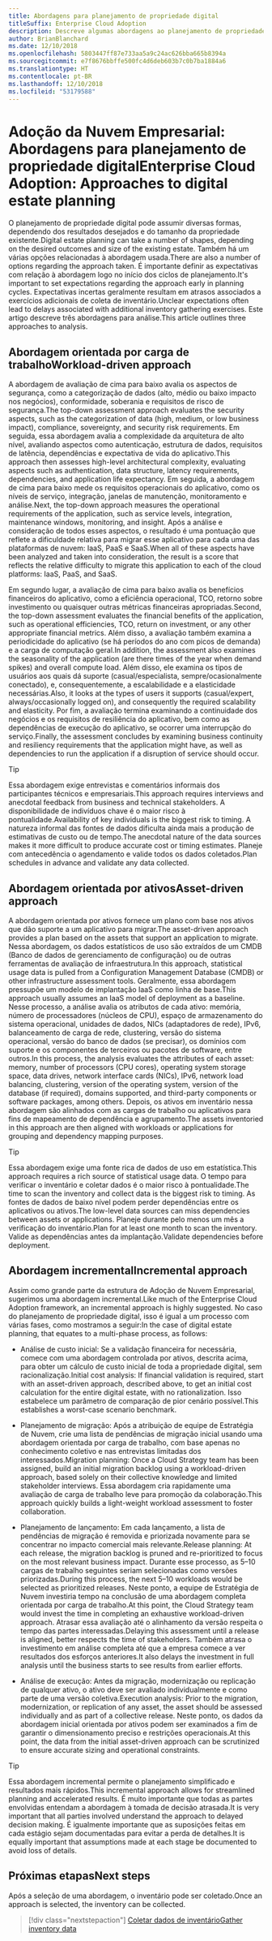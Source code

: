 ```yaml
---
title: Abordagens para planejamento de propriedade digital
titleSuffix: Enterprise Cloud Adoption
description: Descreve algumas abordagens ao planejamento de propriedade digital
author: BrianBlanchard
ms.date: 12/10/2018
ms.openlocfilehash: 5803447ff87e733aa5a9c24ac626bba665b8394a
ms.sourcegitcommit: e7f8676bbffe500fc4d6deb603b7c0b7ba1884a6
ms.translationtype: HT
ms.contentlocale: pt-BR
ms.lasthandoff: 12/10/2018
ms.locfileid: "53179588"
---
```

# <a name="enterprise-cloud-adoption-approaches-to-digital-estate-planning"></a><span data-ttu-id="0c07e-103">Adoção da Nuvem Empresarial: Abordagens para planejamento de propriedade digital</span><span class="sxs-lookup"><span data-stu-id="0c07e-103">Enterprise Cloud Adoption: Approaches to digital estate planning</span></span>

<span data-ttu-id="0c07e-104">O planejamento de propriedade digital pode assumir diversas formas, dependendo dos resultados desejados e do tamanho da propriedade existente.</span><span class="sxs-lookup"><span data-stu-id="0c07e-104">Digital estate planning can take a number of shapes, depending on the desired outcomes and size of the existing estate.</span></span> <span data-ttu-id="0c07e-105">Também há um várias opções relacionadas à abordagem usada.</span><span class="sxs-lookup"><span data-stu-id="0c07e-105">There are also a number of options regarding the approach taken.</span></span> <span data-ttu-id="0c07e-106">É importante definir as expectativas com relação à abordagem logo no início dos ciclos de planejamento.</span><span class="sxs-lookup"><span data-stu-id="0c07e-106">It's important to set expectations regarding the approach early in planning cycles.</span></span> <span data-ttu-id="0c07e-107">Expectativas incertas geralmente resultam em atrasos associados a exercícios adicionais de coleta de inventário.</span><span class="sxs-lookup"><span data-stu-id="0c07e-107">Unclear expectations often lead to delays associated with additional inventory gathering exercises.</span></span> <span data-ttu-id="0c07e-108">Este artigo descreve três abordagens para análise.</span><span class="sxs-lookup"><span data-stu-id="0c07e-108">This article outlines three approaches to analysis.</span></span>

## <a name="workload-driven-approach"></a><span data-ttu-id="0c07e-109">Abordagem orientada por carga de trabalho</span><span class="sxs-lookup"><span data-stu-id="0c07e-109">Workload-driven approach</span></span>

<span data-ttu-id="0c07e-110">A abordagem de avaliação de cima para baixo avalia os aspectos de segurança, como a categorização de dados (alto, médio ou baixo impacto nos negócios), conformidade, soberania e requisitos de risco de segurança.</span><span class="sxs-lookup"><span data-stu-id="0c07e-110">The top-down assessment approach evaluates the security aspects, such as the categorization of data (high, medium, or low business impact), compliance, sovereignty, and security risk requirements.</span></span> <span data-ttu-id="0c07e-111">Em seguida, essa abordagem avalia a complexidade da arquitetura de alto nível, avaliando aspectos como autenticação, estrutura de dados, requisitos de latência, dependências e expectativa de vida do aplicativo.</span><span class="sxs-lookup"><span data-stu-id="0c07e-111">This approach then assesses high-level architectural complexity, evaluating aspects such as authentication, data structure, latency requirements, dependencies, and application life expectancy.</span></span> <span data-ttu-id="0c07e-112">Em seguida, a abordagem de cima para baixo mede os requisitos operacionais do aplicativo, como os níveis de serviço, integração, janelas de manutenção, monitoramento e análise.</span><span class="sxs-lookup"><span data-stu-id="0c07e-112">Next, the top-down approach measures the operational requirements of the application, such as service levels, integration, maintenance windows, monitoring, and insight.</span></span> <span data-ttu-id="0c07e-113">Após a análise e consideração de todos esses aspectos, o resultado é uma pontuação que reflete a dificuldade relativa para migrar esse aplicativo para cada uma das plataformas de nuvem: IaaS, PaaS e SaaS.</span><span class="sxs-lookup"><span data-stu-id="0c07e-113">When all of these aspects have been analyzed and taken into consideration, the result is a score that reflects the relative difficulty to migrate this application to each of the cloud platforms: IaaS, PaaS, and SaaS.</span></span>

<span data-ttu-id="0c07e-114">Em segundo lugar, a avaliação de cima para baixo avalia os benefícios financeiros do aplicativo, como a eficiência operacional, TCO, retorno sobre investimento ou quaisquer outras métricas financeiras apropriadas.</span><span class="sxs-lookup"><span data-stu-id="0c07e-114">Second, the top-down assessment evaluates the financial benefits of the application, such as operational efficiencies, TCO, return on investment, or any other appropriate financial metrics.</span></span> <span data-ttu-id="0c07e-115">Além disso, a avaliação também examina a periodicidade do aplicativo (se há períodos do ano com picos de demanda) e a carga de computação geral.</span><span class="sxs-lookup"><span data-stu-id="0c07e-115">In addition, the assessment also examines the seasonality of the application (are there times of the year when demand spikes) and overall compute load.</span></span> <span data-ttu-id="0c07e-116">Além disso, ele examina os tipos de usuários aos quais dá suporte (casual/especialista, sempre/ocasionalmente conectado), e, consequentemente, a escalabilidade e a elasticidade necessárias.</span><span class="sxs-lookup"><span data-stu-id="0c07e-116">Also, it looks at the types of users it supports (casual/expert, always/occasionally logged on), and consequently the required scalability and elasticity.</span></span> <span data-ttu-id="0c07e-117">Por fim, a avaliação termina examinando a continuidade dos negócios e os requisitos de resiliência do aplicativo, bem como as dependências de execução do aplicativo, se ocorrer uma interrupção do serviço.</span><span class="sxs-lookup"><span data-stu-id="0c07e-117">Finally, the assessment concludes by examining business continuity and resiliency requirements that the application might have, as well as dependencies to run the application if a disruption of service should occur.</span></span>

> [!TIP]
> <span data-ttu-id="0c07e-118">Essa abordagem exige entrevistas e comentários informais dos participantes técnicos e empresariais.</span><span class="sxs-lookup"><span data-stu-id="0c07e-118">This approach requires interviews and anecdotal feedback from business and technical stakeholders.</span></span> <span data-ttu-id="0c07e-119">A disponibilidade de indivíduos chave é o maior risco à pontualidade.</span><span class="sxs-lookup"><span data-stu-id="0c07e-119">Availability of key individuals is the biggest risk to timing.</span></span> <span data-ttu-id="0c07e-120">A natureza informal das fontes de dados dificulta ainda mais a produção de estimativas de custo ou de tempo.</span><span class="sxs-lookup"><span data-stu-id="0c07e-120">The anecdotal nature of the data sources makes it more difficult to produce accurate cost or timing estimates.</span></span> <span data-ttu-id="0c07e-121">Planeje com antecedência o agendamento e valide todos os dados coletados.</span><span class="sxs-lookup"><span data-stu-id="0c07e-121">Plan schedules in advance and validate any data collected.</span></span>

## <a name="asset-driven-approach"></a><span data-ttu-id="0c07e-122">Abordagem orientada por ativos</span><span class="sxs-lookup"><span data-stu-id="0c07e-122">Asset-driven approach</span></span>

<span data-ttu-id="0c07e-123">A abordagem orientada por ativos fornece um plano com base nos ativos que dão suporte a um aplicativo para migrar.</span><span class="sxs-lookup"><span data-stu-id="0c07e-123">The asset-driven approach provides a plan based on the assets that support an application to migrate.</span></span> <span data-ttu-id="0c07e-124">Nessa abordagem, os dados estatísticos de uso são extraídos de um CMDB (Banco de dados de gerenciamento de configuração) ou de outras ferramentas de avaliação de infraestrutura.</span><span class="sxs-lookup"><span data-stu-id="0c07e-124">In this approach, statistical usage data is pulled from a Configuration Management Database (CMDB) or other infrastructure assessment tools.</span></span> <span data-ttu-id="0c07e-125">Geralmente, essa abordagem pressupõe um modelo de implantação IaaS como linha de base.</span><span class="sxs-lookup"><span data-stu-id="0c07e-125">This approach usually assumes an IaaS model of deployment as a baseline.</span></span> <span data-ttu-id="0c07e-126">Nesse processo, a análise avalia os atributos de cada ativo: memória, número de processadores (núcleos de CPU), espaço de armazenamento do sistema operacional, unidades de dados, NICs (adaptadores de rede), IPv6, balanceamento de carga de rede, clustering, versão do sistema operacional, versão do banco de dados (se precisar), os domínios com suporte e os componentes de terceiros ou pacotes de software, entre outros.</span><span class="sxs-lookup"><span data-stu-id="0c07e-126">In this process, the analysis evaluates the attributes of each asset: memory, number of processors (CPU cores), operating system storage space, data drives, network interface cards (NICs), IPv6, network load balancing, clustering, version of the operating system, version of the database (if required), domains supported, and third-party components or software packages, among others.</span></span> <span data-ttu-id="0c07e-127">Depois, os ativos em inventário nessa abordagem são alinhados com as cargas de trabalho ou aplicativos para fins de mapeamento de dependência e agrupamento.</span><span class="sxs-lookup"><span data-stu-id="0c07e-127">The assets inventoried in this approach are then aligned with workloads or applications for grouping and dependency mapping purposes.</span></span>

> [!TIP]
> <span data-ttu-id="0c07e-128">Essa abordagem exige uma fonte rica de dados de uso em estatística.</span><span class="sxs-lookup"><span data-stu-id="0c07e-128">This approach requires a rich source of statistical usage data.</span></span> <span data-ttu-id="0c07e-129">O tempo para verificar o inventário e coletar dados é o maior risco à pontualidade.</span><span class="sxs-lookup"><span data-stu-id="0c07e-129">The time to scan the inventory and collect data is the biggest risk to timing.</span></span> <span data-ttu-id="0c07e-130">As fontes de dados de baixo nível podem perder dependências entre os aplicativos ou ativos.</span><span class="sxs-lookup"><span data-stu-id="0c07e-130">The low-level data sources can miss dependencies between assets or applications.</span></span> <span data-ttu-id="0c07e-131">Planeje durante pelo menos um mês a verificação do inventário.</span><span class="sxs-lookup"><span data-stu-id="0c07e-131">Plan for at least one month to scan the inventory.</span></span> <span data-ttu-id="0c07e-132">Valide as dependências antes da implantação.</span><span class="sxs-lookup"><span data-stu-id="0c07e-132">Validate dependencies before deployment.</span></span>

## <a name="incremental-approach"></a><span data-ttu-id="0c07e-133">Abordagem incremental</span><span class="sxs-lookup"><span data-stu-id="0c07e-133">Incremental approach</span></span>

<span data-ttu-id="0c07e-134">Assim como grande parte da estrutura de Adoção de Nuvem Empresarial, sugerimos uma abordagem incremental.</span><span class="sxs-lookup"><span data-stu-id="0c07e-134">Like much of the Enterprise Cloud Adoption framework, an incremental approach is highly suggested.</span></span> <span data-ttu-id="0c07e-135">No caso do planejamento de propriedade digital, isso é igual a um processo com várias fases, como mostramos a seguir:</span><span class="sxs-lookup"><span data-stu-id="0c07e-135">In the case of digital estate planning, that equates to a multi-phase process, as follows:</span></span>

- <span data-ttu-id="0c07e-136">Análise de custo inicial: Se a validação financeira for necessária, comece com uma abordagem controlada por ativos, descrita acima, para obter um cálculo de custo inicial de toda a propriedade digital, sem racionalização.</span><span class="sxs-lookup"><span data-stu-id="0c07e-136">Initial cost analysis: If financial validation is required, start with an asset-driven approach, described above, to get an initial cost calculation for the entire digital estate, with no rationalization.</span></span> <span data-ttu-id="0c07e-137">Isso estabelece um parâmetro de comparação de pior cenário possível.</span><span class="sxs-lookup"><span data-stu-id="0c07e-137">This establishes a worst-case scenario benchmark.</span></span>

- <span data-ttu-id="0c07e-138">Planejamento de migração: Após a atribuição de equipe de Estratégia de Nuvem, crie uma lista de pendências de migração inicial usando uma abordagem orientada por carga de trabalho, com base apenas no conhecimento coletivo e nas entrevistas limitadas dos interessados.</span><span class="sxs-lookup"><span data-stu-id="0c07e-138">Migration planning: Once a Cloud Strategy team has been assigned, build an initial migration backlog using a workload-driven approach, based solely on their collective knowledge and limited stakeholder interviews.</span></span> <span data-ttu-id="0c07e-139">Essa abordagem cria rapidamente uma avaliação de carga de trabalho leve para promoção da colaboração.</span><span class="sxs-lookup"><span data-stu-id="0c07e-139">This approach quickly builds a light-weight workload assessment to foster collaboration.</span></span>

- <span data-ttu-id="0c07e-140">Planejamento de lançamento: Em cada lançamento, a lista de pendências de migração é removida e priorizada novamente para se concentrar no impacto comercial mais relevante.</span><span class="sxs-lookup"><span data-stu-id="0c07e-140">Release planning: At each release, the migration backlog is pruned and re-prioritized to focus on the most relevant business impact.</span></span> <span data-ttu-id="0c07e-141">Durante esse processo, as 5&ndash;10 cargas de trabalho seguintes seriam selecionadas como versões priorizadas.</span><span class="sxs-lookup"><span data-stu-id="0c07e-141">During this process, the next 5&ndash;10 workloads would be selected as prioritized releases.</span></span> <span data-ttu-id="0c07e-142">Neste ponto, a equipe de Estratégia de Nuvem investiria tempo na conclusão de uma abordagem completa orientada por carga de trabalho.</span><span class="sxs-lookup"><span data-stu-id="0c07e-142">At this point, the Cloud Strategy team would invest the time in completing an exhaustive workload-driven approach.</span></span> <span data-ttu-id="0c07e-143">Atrasar essa avaliação até o alinhamento da versão respeita o tempo das partes interessadas.</span><span class="sxs-lookup"><span data-stu-id="0c07e-143">Delaying this assessment until a release is aligned, better respects the time of stakeholders.</span></span> <span data-ttu-id="0c07e-144">Também atrasa o investimento em análise completa até que a empresa comece a ver resultados dos esforços anteriores.</span><span class="sxs-lookup"><span data-stu-id="0c07e-144">It also delays the investment in full analysis until the business starts to see results from earlier efforts.</span></span>

- <span data-ttu-id="0c07e-145">Análise de execução: Antes da migração, modernização ou replicação de qualquer ativo, o ativo deve ser avaliado individualmente e como parte de uma versão coletiva.</span><span class="sxs-lookup"><span data-stu-id="0c07e-145">Execution analysis: Prior to the migration, modernization, or replication of any asset, the asset should be assessed individually and as part of a collective release.</span></span> <span data-ttu-id="0c07e-146">Neste ponto, os dados da abordagem inicial orientada por ativos podem ser examinados a fim de garantir o dimensionamento preciso e restrições operacionais.</span><span class="sxs-lookup"><span data-stu-id="0c07e-146">At this point, the data from the initial asset-driven approach can be scrutinized to ensure accurate sizing and operational constraints.</span></span>

> [!TIP]
> <span data-ttu-id="0c07e-147">Essa abordagem incremental permite o planejamento simplificado e resultados mais rápidos.</span><span class="sxs-lookup"><span data-stu-id="0c07e-147">This incremental approach allows for streamlined planning and accelerated results.</span></span> <span data-ttu-id="0c07e-148">É muito importante que todas as partes envolvidas entendam a abordagem à tomada de decisão atrasada.</span><span class="sxs-lookup"><span data-stu-id="0c07e-148">It is very important that all parties involved understand the approach to delayed decision making.</span></span> <span data-ttu-id="0c07e-149">É igualmente importante que as suposições feitas em cada estágio sejam documentadas para evitar a perda de detalhes.</span><span class="sxs-lookup"><span data-stu-id="0c07e-149">It is equally important that assumptions made at each stage be documented to avoid loss of details.</span></span>

## <a name="next-steps"></a><span data-ttu-id="0c07e-150">Próximas etapas</span><span class="sxs-lookup"><span data-stu-id="0c07e-150">Next steps</span></span>

<span data-ttu-id="0c07e-151">Após a seleção de uma abordagem, o inventário pode ser coletado.</span><span class="sxs-lookup"><span data-stu-id="0c07e-151">Once an approach is selected, the inventory can be collected.</span></span>

> [!div class="nextstepaction"]
> [<span data-ttu-id="0c07e-152">Coletar dados de inventário</span><span class="sxs-lookup"><span data-stu-id="0c07e-152">Gather inventory data</span></span>](inventory.md)